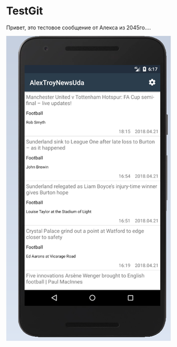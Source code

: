 # TestGit
Привет, это тестовое сообщение от Алекса из 2045го....

![Иллюстрация к проекту](https://github.com/Tigran20/TestGit/raw/master/5555.png)
